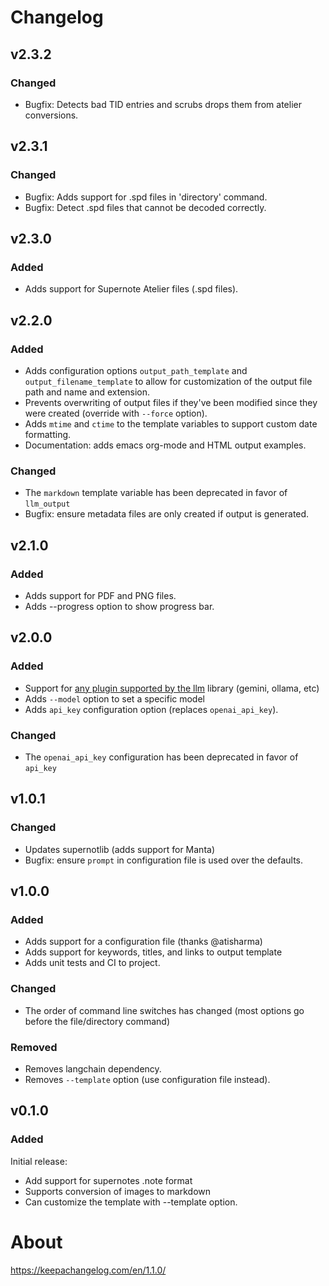 # Changelog

## v2.3.2

### Changed

- Bugfix: Detects bad TID entries and scrubs drops them from atelier conversions.

## v2.3.1

### Changed

- Bugfix: Adds support for .spd files in 'directory' command.
- Bugfix: Detect .spd files that cannot be decoded correctly.

## v2.3.0

### Added

- Adds support for Supernote Atelier files (.spd files).

## v2.2.0

### Added

- Adds configuration options `output_path_template` and `output_filename_template`
  to allow for customization of the output file path and name and extension.
- Prevents overwriting of output files if they've been modified since they were
  created (override with `--force` option).
- Adds `mtime` and `ctime` to the template variables to support custom date formatting.
- Documentation: adds emacs org-mode and HTML output examples.

### Changed

- The `markdown` template variable has been deprecated in favor of `llm_output`
- Bugfix: ensure metadata files are only created if output is generated.

## v2.1.0

### Added

- Adds support for PDF and PNG files.
- Adds --progress option to show progress bar.

## v2.0.0

### Added

- Support for [any plugin supported by the llm](https://llm.datasette.io/en/stable/plugins/directory.html#remote-apis)  library (gemini, ollama, etc)
- Adds `--model` option to set a specific model
- Adds `api_key` configuration option (replaces `openai_api_key`).

### Changed

- The `openai_api_key` configuration has been deprecated in favor of `api_key`

## v1.0.1

### Changed

- Updates supernotlib (adds support for Manta)
- Bugfix: ensure `prompt` in configuration file is used over the defaults.

## v1.0.0

### Added

- Adds support for a configuration file (thanks @atisharma)
- Adds support for keywords, titles, and links to output template
- Adds unit tests and CI to project.

### Changed

- The order of command line switches has changed (most options go before the file/directory command)

### Removed

- Removes langchain dependency.
- Removes `--template` option (use configuration file instead).

## v0.1.0

### Added

Initial release:

- Add support for supernotes .note format
- Supports conversion of images to markdown
- Can customize the template with --template option.

# About

<https://keepachangelog.com/en/1.1.0/>
